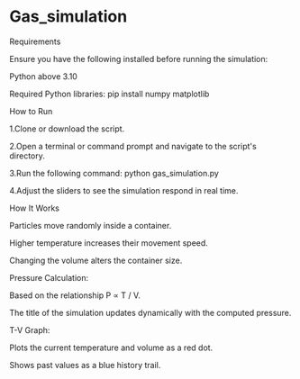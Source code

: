 # Gas_simulation
Requirements

Ensure you have the following installed before running the simulation:

Python above 3.10

Required Python libraries:
pip install numpy matplotlib

How to Run

1.Clone or download the script.

2.Open a terminal or command prompt and navigate to the script's directory.

3.Run the following command:
python gas_simulation.py

4.Adjust the sliders to see the simulation respond in real time.

How It Works

Particles move randomly inside a container.

Higher temperature increases their movement speed.

Changing the volume alters the container size.

Pressure Calculation:

Based on the relationship P ∝ T / V.

The title of the simulation updates dynamically with the computed pressure.

T-V Graph:

Plots the current temperature and volume as a red dot.

Shows past values as a blue history trail.
